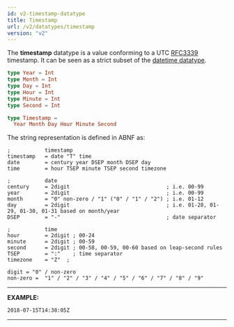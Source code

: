 ```yaml
---
id: v2-timestamp-datatype
title: Timestamp
url: /v2/datatypes/timestamp
version: "v2"
---
```


The **timestamp** datatype is a value conforming to a UTC [RFC3339](@rfc3339)
timestamp. It can be seen as a strict subset of the [datetime
datatype](/datatypes/datetime).

```elm
type Year = Int
type Month = Int
type Day = Int
type Hour = Int
type Minute = Int
type Second = Int

type Timestamp =
  Year Month Day Hour Minute Second
```

The string representation is defined in ABNF as:

```abnf
;           timestamp
timestamp   = date "T" time
date        = century year DSEP month DSEP day
time        = hour TSEP minute TSEP second timezone

;           date
century     = 2digit                               ; i.e. 00-99
year        = 2digit                               ; i.e. 00-99
month       = "0" non-zero / "1" ("0" / "1" / "2") ; i.e. 01-12
day         = 2digit                               ; i.e. 01-28, 01-29, 01-30, 01-31 based on month/year
DSEP        = "-"                                  ; date separator

;           time
hour        = 2digit ; 00-24
minute      = 2digit ; 00-59
second      = 2digit ; 00-58, 00-59, 00-60 based on leap-second rules
TSEP        = ":"    ; time separator
timezone    = "Z"  ;

digit = "0" / non-zero
non-zero =  "1" / "2" / "3" / "4" / "5" / "6" / "7" / "8" / "9"
```

***
**EXAMPLE:**

```
2018-07-15T14:38:05Z
```
***
